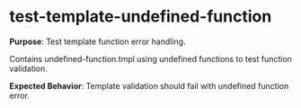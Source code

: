 # test-template-undefined-function

**Purpose**: Test template function error handling.

Contains undefined-function.tmpl using undefined functions to test function validation.

**Expected Behavior**: Template validation should fail with undefined function error.
